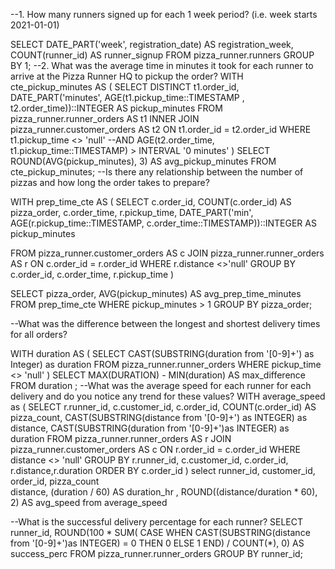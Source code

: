 --1. How many runners signed up for each 1 week period? (i.e. week starts 2021-01-01)

SELECT 
  DATE_PART('week', registration_date) AS registration_week,
  COUNT(runner_id) AS runner_signup
FROM pizza_runner.runners
GROUP BY 1;
--2. What was the average time in minutes it took for each runner to arrive at the Pizza Runner HQ to pickup the order?
WITH cte_pickup_minutes AS (
  SELECT DISTINCT
    t1.order_id,
    DATE_PART('minutes', AGE(t1.pickup_time::TIMESTAMP , t2.order_time))::INTEGER AS pickup_minutes
  FROM pizza_runner.runner_orders AS t1
  INNER JOIN pizza_runner.customer_orders AS t2
    ON t1.order_id = t2.order_id
  WHERE t1.pickup_time  <> 'null'
    --AND AGE(t2.order_time, t1.pickup_time::TIMESTAMP) > INTERVAL '0 minutes'
)
SELECT
  ROUND(AVG(pickup_minutes), 3) AS avg_pickup_minutes
FROM cte_pickup_minutes;
--Is there any relationship between the number of pizzas and how long the order takes to prepare?

WITH prep_time_cte AS
(
  SELECT 
    c.order_id, 
    COUNT(c.order_id) AS pizza_order, 
    c.order_time, 
    r.pickup_time, 
    DATE_PART('min', AGE(r.pickup_time::TIMESTAMP, c.order_time::TIMESTAMP))::INTEGER AS pickup_minutes

  FROM pizza_runner.customer_orders AS c
  JOIN pizza_runner.runner_orders AS r
    ON c.order_id = r.order_id
  WHERE r.distance <>'null'
  GROUP BY c.order_id, c.order_time, r.pickup_time
)

SELECT 
  pizza_order, 
  AVG(pickup_minutes) AS avg_prep_time_minutes
FROM prep_time_cte
WHERE pickup_minutes > 1
GROUP BY pizza_order;


--What was the difference between the longest and shortest delivery times for all orders?

WITH duration AS (
  SELECT
  CAST(SUBSTRING(duration from '[0-9]+') as Integer) as duration 
  FROM pizza_runner.runner_orders
  WHERE pickup_time <> 'null'
)
SELECT
  MAX(DURATION) - MIN(duration) AS max_difference
FROM duration ;
--What was the average speed for each runner for each delivery and do you notice any trend for these values?
WITH average_speed as (
SELECT 
  r.runner_id, 
  c.customer_id, 
  c.order_id, 
  COUNT(c.order_id) AS pizza_count, 
  CAST(SUBSTRING(distance from '[0-9]+') as INTEGER) as distance,
  CAST(SUBSTRING(duration from '[0-9]+')as INTEGER) as duration 
FROM pizza_runner.runner_orders AS r
JOIN pizza_runner.customer_orders AS c
  ON r.order_id = c.order_id
WHERE distance <> 'null'
GROUP BY r.runner_id, c.customer_id, c.order_id, r.distance,r.duration
ORDER BY c.order_id
)
select 
  runner_id, 
  customer_id, 
  order_id, 
  pizza_count  
  distance, (duration / 60) AS duration_hr , 
  ROUND((distance/duration * 60), 2) AS avg_speed 
  from average_speed

--What is the successful delivery percentage for each runner?
SELECT 
  runner_id, 
  ROUND(100 * SUM(
    CASE WHEN CAST(SUBSTRING(distance from '[0-9]+')as INTEGER)  = 0 THEN 0
    ELSE 1 END) / COUNT(*), 0) AS success_perc
FROM pizza_runner.runner_orders
GROUP BY runner_id;

